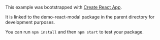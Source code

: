 This example was bootstrapped with [Create React App](https://github.com/facebook/create-react-app).

It is linked to the demo-react-modal package in the parent directory for development purposes.

You can run `npm install` and then `npm start` to test your package.
